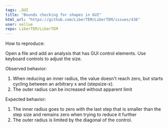 ```yaml
---
tags: ,GUI
title: "Bounds checking for shapes in GUI"
html_url: "https://github.com/LiberTEM/LiberTEM/issues/436"
user: uellue
repo: LiberTEM/LiberTEM
---
```


How to reproduce:

Open a file and add an analysis that has GUI control elements. Use keyboard controls to adjust the size.

Observed behavior:

1. When reducing an inner radius, the value doesn't reach zero, but starts cycling between an arbitrary x and (stepsize-x).
2. The outer radius can be increased without apparent limit

Expected behavior:

1. The inner radius goes to zero with the last step that is smaller than the step size and remains zero when trying to reduce it further
2. The outer radius is limited by the diagonal of the control.
